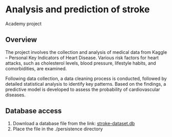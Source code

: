# Analysis and prediction of stroke
Academy project

## Overview
The project involves the collection and analysis of medical data from Kaggle – Personal Key Indicators of Heart Disease. Various risk factors for heart attacks, such as cholesterol levels, blood pressure, lifestyle habits, and comorbidities, are examined.

Following data collection, a data cleaning process is conducted, followed by detailed statistical analysis to identify key patterns. Based on the findings, a predictive model is developed to assess the probability of cardiovascular diseases.

## Database access
1. Download a database file from the link: [stroke-dataset.db](https://drive.google.com/drive/folders/1usHHC51Z2WUu4vuUFLm7Dwyt932iyqYv)
2. Place the file in the ./persistence directory
